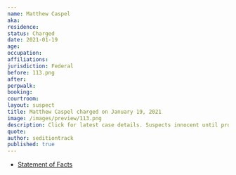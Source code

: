 ```yaml
---
name: Matthew Caspel
aka:
residence:
status: Charged
date: 2021-01-19
age:
occupation:
affiliations:
jurisdiction: Federal
before: 113.png
after:
perpwalk:
booking:
courtroom:
layout: suspect
title: Matthew Caspel charged on January 19, 2021
image: /images/preview/113.png
description: Click for latest case details. Suspects innocent until proven guilty.
quote:
author: seditiontrack
published: true
---
```


- [Statement of Facts](https://pacer-documents.s3.amazonaws.com/36/226275/04518276690.pdf)
